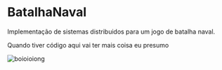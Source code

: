 # BatalhaNaval
Implementação de sistemas distribuidos para um jogo de batalha naval.

Quando tiver código aqui vai ter mais coisa eu presumo

![boioioiong](https://github.com/user-attachments/assets/d16545a0-7cea-481c-9d83-c7310e9e446c)
